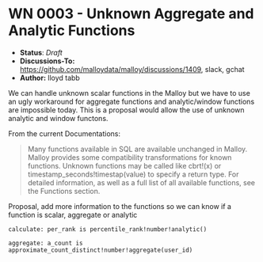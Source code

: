 # WN 0003 - Unknown Aggregate and Analytic Functions

- **Status**: *Draft* 
- **Discussions-To:**  https://github.com/malloydata/malloy/discussions/1409, slack, gchat
- **Author:** lloyd tabb

We can handle unknown scalar functions in the Malloy but we have to use an ugly workaround for aggregate functions and analytic/window functions are impossible today.  This is a proposal would allow the use of unknown analytic and window functons.

From the current Documentations:

> Many functions available in SQL are available unchanged in Malloy. Malloy provides some compatibility transformations for known functions. Unknown functions may be called like cbrt!(x) or timestamp_seconds!timestap(value) to specify a return type. For detailed information, as well as a full list of all available functions, see the Functions section.


Proposal, add more information to the functions so we can know if a function is scalar, aggregate or analytic

`calculate: per_rank is percentile_rank!number!analytic()`

`aggregate: a_count is approximate_count_distinct!number!aggregate(user_id)`